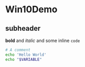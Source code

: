 # Win10Demo

## subheader

**bold** and *italic* and some inline `code`  

```bash
# A comment
echo 'Hello World'
echo "$VARIABLE"
```
